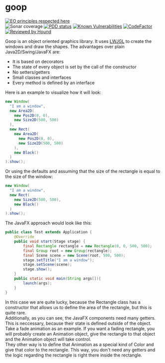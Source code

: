 # goop
[![EO principles respected here](http://www.elegantobjects.org/badge.svg)](http://www.elegantobjects.org)  
![Sonar coverage](https://sonarcloud.io/api/project_badges/measure?project=Shryne_goo&metric=coverage)
[![PDD status](http://www.0pdd.com/svg?name=Shryne/goop)](http://www.0pdd.com/p?name=Shryne/0pdd)
[![Known Vulnerabilities](https://snyk.io/test/github/Shryne/goop/badge.svg)](https://snyk.io/test/github/Shryne/goop)
[![CodeFactor](https://www.codefactor.io/repository/github/shryne/goop/badge)](https://www.codefactor.io/repository/github/shryne/goop)
[![Reviewed by Hound](https://img.shields.io/badge/Reviewed_by-Hound-8E64B0.svg)](https://houndci.com)

Goop is an object oriented graphics library. It uses [LWJGL](https://www.lwjgl.org/) to create the windows and draw the shapes. The advantages over plain Java2D/Swing/JavaFX are:  
- It is based on decorators  
- The state of every object is set by the call of the constructor  
- No setters/getters  
- Small classes and interfaces  
- Every method is defined by an interface  

Here is an example to visualize how it will look:  
```java
new Window(
  "I am a window",
  new Area2D(
    new Pos2D(0, 0),
    new Size2D(500, 500)
  ),
  new Rect(
    new Area2D(
      new Pos2D(0, 0),
      new Size2D(500, 500)
    ),
    new Black()
  )
).show();
```
Or using the defaults and assuming that the size of the rectangle is equal to the size of the window:
```java
new Window(
  "I am a window",
  new Rect(
    new Size2D(500, 500),
    new Black()
  )
).show();
```
The JavaFX approach would look like this:
```java
public class Test extends Application {
    @Override
    public void start(Stage stage) {
        final Rectangle rectangle = new Rectangle(0, 0, 500, 500);
        final Group root = new Group(rectangle);
        final Scene scene = new Scene(root, 500, 500);
        stage.setTitle("I am a window");
        stage.setScene(scene);
        stage.show();
    }
    public static void main(String args[]){
        launch(args);
    }
}
```
In this case we are quite lucky, because the Rectangle class has a constructor that allows us to define the area of the rectangle, but this is quite rare.  
Additionally, as you can see, the JavaFX components need many getters. This is neccessary, because their state is defined outside of the object. Take a fade animation as an example. If you want a fading rectangle, you will probably create an Animation object, give the rectangle to that object and the Animation object will take control.  
They other way is to define that Animation as a special kind of Color and give that color to the rectangle. This way, you don't need any getters and the logic regarding the rectangle is right there inside the rectangle.  
